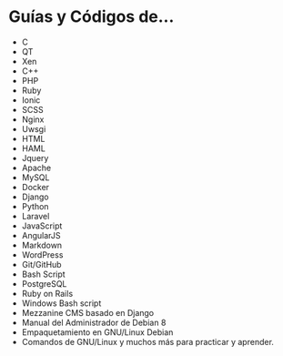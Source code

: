 # Guías y Códigos de...

- C
- QT
- Xen
- C++
- PHP
- Ruby
- Ionic
- SCSS
- Nginx
- Uwsgi
- HTML
- HAML
- Jquery
- Apache
- MySQL
- Docker
- Django
- Python
- Laravel
- JavaScript
- AngularJS
- Markdown
- WordPress
- Git/GitHub
- Bash Script
- PostgreSQL
- Ruby on Rails
- Windows Bash script
- Mezzanine CMS basado en Django
- Manual del Administrador de Debian 8
- Empaquetamiento en GNU/Linux Debian
- Comandos de GNU/Linux y muchos más para practicar y aprender.
